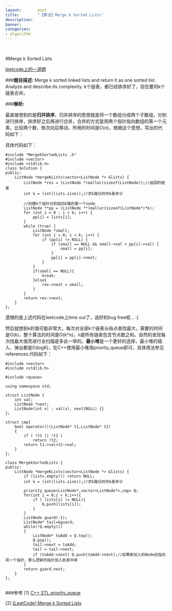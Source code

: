```yaml
---
layout:       post
title:        "【算法】Merge k Sorted Lists"
description: 
banner: 
categories: 
- algorithm
---
```


<br />

#Merge k Sorted Lists

[leetcode上的一道题](http://oj.leetcode.com/problems/merge-k-sorted-lists/)

###**题目描述:** 
Merge k sorted linked lists and return it as one sorted list. Analyze and describe its complexity. k个链表，都已经排序好了，现在要将k个链表合并。

###**解析:**

最直接想到的是**归并排序**，归并排序的思想就是将一个数组分成两个子数组，分别进行排序，排序好之后再进行合并，合并的方式是用两个指针指向数组的第一个元素，比较两个数，依次向后移动，所用的时间是O(n)，根据这个思想，写出的代码如下：


具体代码如下：

```
#include "MergekSortedLists .h"
#include <vector>
#include <stdlib.h>
class Solution {
public:
    ListNode *mergeKLists(vector<ListNode *> &lists) {
        ListNode *res = (ListNode *)malloc(sizeof(ListNode));//返回的链表
        int k = (int)lists.size();//求k路归并的k是多少
        
        //创建k个指针分别指向k路的第一个node
        ListNode **pp = (ListNode **)malloc(sizeof(ListNode*)*k);
        for (int i = 0 ; i < k; i++) {
            pp[i] = lists[i];
        }
        while (true) {
            ListNode *small;
            for (int i = 0; i < k; i++) {
                if (pp[i] != NULL) {
                    if (small == NULL && small->val < pp[i]->val) {
                        small = pp[i];
                    }
                    pp[i] = pp[i]->next;
                }
            }
            if(small == NULL){
                break;
            }else{
                res->next = small;
            }
        }
        return res->next;
    }
};

```

遗憾的是上述代码在leetcode上time out了，说好的bug free呢... :(

然后就想到k的值可能非常大，每次对全部k个链表头结点查找最大，需要的时间是O(k)，整个算法的时间是O(k*n)，n是所有链表包含节点数之和。自然的发现每次找最大值而进行全扫描是多此一举的，**最小堆**是一个更好的选择，最小堆的插入、弹出都是O(logK)，在C++使用最小堆用priority_queue即可，具体用法参见references.代码如下：

```
#include <vector>
#include <stdlib.h>

#include <queue>

using namespace std;

struct ListNode {
    int val;
    ListNode *next;
    ListNode(int x) : val(x), next(NULL) {}
};

struct cmp{
    bool operator()(ListNode* t1,ListNode* t2)
    {
        if ( !t1 || !t2 )
            return !t2;
        return t1->val>t2->val;
    }
};

class MergekSortedLists {
public:
    ListNode *mergeKLists(vector<ListNode *> &lists) {
        if (lists.empty()) return NULL;
        int k = (int)lists.size();//求k路归并的k是多少
        
        priority_queue<ListNode*,vector<ListNode*>,cmp> Q;
        for(int i = 0;i < k;i++){
            if ( lists[i] != NULL){
                Q.push(lists[i]);
            }
        }
        ListNode guard(-1);
        ListNode* tail=&guard;
        while(!Q.empty())
        {
            ListNode* toAdd = Q.top();
            Q.pop();
            tail->next = toAdd;
            tail = tail->next;
            if (toAdd->next) Q.push(toAdd->next);//如果新加入的Node还指向另一个指针，那么把新的指针加入到其中来
        }
        return guard.next;
    }
};


```

###参考
[1] [C++ STL priority_queue](http://blog.csdn.net/sup_heaven/article/details/8036982)

[2] [[LeetCode] Merge k Sorted Lists](http://blog.csdn.net/a83610312/article/details/9565541)